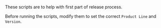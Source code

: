 These scripts are to help with first part of release process.

Before running the scripts, modify them to set the correct `Product Line` and `Version`.
